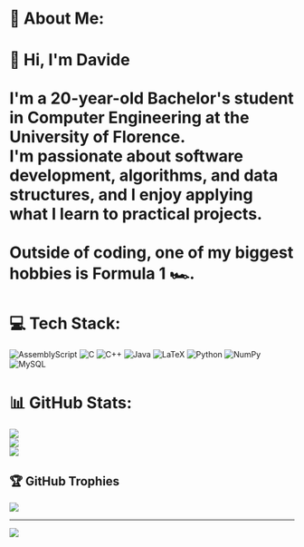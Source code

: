 # 💫 About Me:
# 👋 Hi, I'm Davide<br><br>I'm a 20-year-old Bachelor's student in **Computer Engineering** at the University of Florence.  <br>I'm passionate about software development, algorithms, and data structures, and I enjoy applying what I learn to practical projects.  <br><br>Outside of coding, one of my biggest hobbies is **Formula 1 🏎️**.


# 💻 Tech Stack:
![AssemblyScript](https://img.shields.io/badge/assembly%20script-%23000000.svg?style=for-the-badge&logo=assemblyscript&logoColor=white) ![C](https://img.shields.io/badge/c-%2300599C.svg?style=for-the-badge&logo=c&logoColor=white) ![C++](https://img.shields.io/badge/c++-%2300599C.svg?style=for-the-badge&logo=c%2B%2B&logoColor=white) ![Java](https://img.shields.io/badge/java-%23ED8B00.svg?style=for-the-badge&logo=openjdk&logoColor=white) ![LaTeX](https://img.shields.io/badge/latex-%23008080.svg?style=for-the-badge&logo=latex&logoColor=white) ![Python](https://img.shields.io/badge/python-3670A0?style=for-the-badge&logo=python&logoColor=ffdd54) ![NumPy](https://img.shields.io/badge/numpy-%23013243.svg?style=for-the-badge&logo=numpy&logoColor=white) ![MySQL](https://img.shields.io/badge/mysql-4479A1.svg?style=for-the-badge&logo=mysql&logoColor=white)
# 📊 GitHub Stats:
![](https://github-readme-stats.vercel.app/api?username=davidemeta&theme=dark&hide_border=false&include_all_commits=false&count_private=false)<br/>
![](https://nirzak-streak-stats.vercel.app/?user=davidemeta&theme=dark&hide_border=false)<br/>
![](https://github-readme-stats.vercel.app/api/top-langs/?username=davidemeta&theme=dark&hide_border=false&include_all_commits=false&count_private=false&layout=compact)

## 🏆 GitHub Trophies
![](https://github-profile-trophy.vercel.app/?username=davidemeta&theme=radical&no-frame=false&no-bg=true&margin-w=4)

---
[![](https://visitcount.itsvg.in/api?id=davidemeta&icon=0&color=0)](https://visitcount.itsvg.in)

<!-- Proudly created with GPRM ( https://gprm.itsvg.in ) -->
